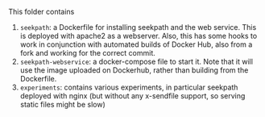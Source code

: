 This folder contains 
1. ``seekpath``: a Dockerfile for installing seekpath and the web service.
      This is deployed with apache2 as a webserver.
      Also, this has some hooks to work in conjunction with automated builds
      of Docker Hub, also from a fork and working for the correct commit.
2. ``seekpath-webservice``: a docker-compose file to start it.
      Note that it will use the image uploaded on Dockerhub, rather than
      building from the Dockerfile.
3. ``experiments``: contains various experiments, in particular 
      seekpath deployed with nginx (but without any x-sendfile support, 
      so serving static files might be slow)
